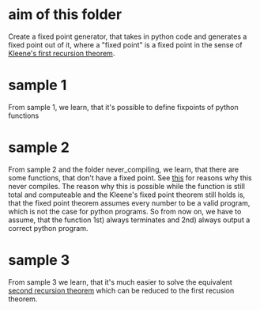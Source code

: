 # aim of this folder
Create a fixed point generator, that takes in python code and generates a fixed point out of it, where a "fixed point" is a fixed point in the sense of [Kleene's first recursion theorem](https://en.wikipedia.org/wiki/Kleene%27s_recursion_theorem).
# sample 1
From sample 1, we learn, that it's possible to define fixpoints of python functions

# sample 2
From sample 2 and the folder never_compiling, we learn, that there are some functions, that don't have a fixed point. See [this](https://dev.to/lavary/how-to-fix-syntaxerror-invalid-character-in-python-28ie) for reasons why this never compiles. The reason why this is possible while the function is still total and computeable and the Kleene's fixed point theorem still holds is, that the fixed point theorem assumes every number to be a valid program, which is not the case for python programs. So from now on, we have to assume, that the function 1st) always terminates and 2nd) always output a correct python program.

# sample 3
From sample 3 we learn, that it's much easier to solve the equivalent [second recursion theorem](https://en.wikipedia.org/wiki/Kleene%27s_recursion_theorem#Kleene's_second_recursion_theorem) which can be reduced to the first recusion theorem.
